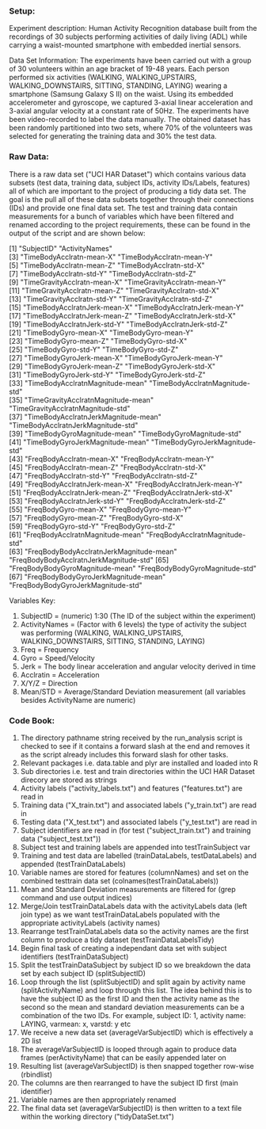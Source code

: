 ### Setup:

Experiment description: Human Activity Recognition database built from the recordings 
of 30 subjects performing activities of daily living (ADL) while carrying a waist-mounted 
smartphone with embedded inertial sensors.

Data Set Information: The experiments have been carried out with a group of 30 volunteers 
within an age bracket of 19-48 years. Each person performed six activities 
(WALKING, WALKING_UPSTAIRS, WALKING_DOWNSTAIRS, SITTING, STANDING, LAYING) 
wearing a smartphone (Samsung Galaxy S II) on the waist. Using its embedded 
accelerometer and gyroscope, we captured 3-axial linear acceleration and 
3-axial angular velocity at a constant rate of 50Hz. The experiments have 
been video-recorded to label the data manually. The obtained dataset has been 
randomly partitioned into two sets, where 70% of the volunteers was selected for 
generating the training data and 30% the test data. 

### Raw Data:

There is a raw data set ("UCI HAR Dataset") which contains various data subsets 
(test data, training data, subject IDs, activity IDs/Labels, features) all of which are
important to the project of producing a tidy data set. The goal is the pull all of these
data subsets together through their connections (IDs) and provide one final data set.
The test and training data contain measurements for a bunch of variables which have been filtered
and renamed according to the project requirements, these can be found in the output of the script
and are shown below:

[1] "SubjectID"                              "ActivityNames"                         
 [3] "TimeBodyAcclratn-mean-X"                "TimeBodyAcclratn-mean-Y"               
 [5] "TimeBodyAcclratn-mean-Z"                "TimeBodyAcclratn-std-X"                
 [7] "TimeBodyAcclratn-std-Y"                 "TimeBodyAcclratn-std-Z"                
 [9] "TimeGravityAcclratn-mean-X"             "TimeGravityAcclratn-mean-Y"            
[11] "TimeGravityAcclratn-mean-Z"             "TimeGravityAcclratn-std-X"             
[13] "TimeGravityAcclratn-std-Y"              "TimeGravityAcclratn-std-Z"             
[15] "TimeBodyAcclratnJerk-mean-X"            "TimeBodyAcclratnJerk-mean-Y"           
[17] "TimeBodyAcclratnJerk-mean-Z"            "TimeBodyAcclratnJerk-std-X"            
[19] "TimeBodyAcclratnJerk-std-Y"             "TimeBodyAcclratnJerk-std-Z"            
[21] "TimeBodyGyro-mean-X"                    "TimeBodyGyro-mean-Y"                   
[23] "TimeBodyGyro-mean-Z"                    "TimeBodyGyro-std-X"                    
[25] "TimeBodyGyro-std-Y"                     "TimeBodyGyro-std-Z"                    
[27] "TimeBodyGyroJerk-mean-X"                "TimeBodyGyroJerk-mean-Y"               
[29] "TimeBodyGyroJerk-mean-Z"                "TimeBodyGyroJerk-std-X"                
[31] "TimeBodyGyroJerk-std-Y"                 "TimeBodyGyroJerk-std-Z"                
[33] "TimeBodyAcclratnMagnitude-mean"         "TimeBodyAcclratnMagnitude-std"         
[35] "TimeGravityAcclratnMagnitude-mean"      "TimeGravityAcclratnMagnitude-std"      
[37] "TimeBodyAcclratnJerkMagnitude-mean"     "TimeBodyAcclratnJerkMagnitude-std"     
[39] "TimeBodyGyroMagnitude-mean"             "TimeBodyGyroMagnitude-std"             
[41] "TimeBodyGyroJerkMagnitude-mean"         "TimeBodyGyroJerkMagnitude-std"         
[43] "FreqBodyAcclratn-mean-X"                "FreqBodyAcclratn-mean-Y"               
[45] "FreqBodyAcclratn-mean-Z"                "FreqBodyAcclratn-std-X"                
[47] "FreqBodyAcclratn-std-Y"                 "FreqBodyAcclratn-std-Z"                
[49] "FreqBodyAcclratnJerk-mean-X"            "FreqBodyAcclratnJerk-mean-Y"           
[51] "FreqBodyAcclratnJerk-mean-Z"            "FreqBodyAcclratnJerk-std-X"            
[53] "FreqBodyAcclratnJerk-std-Y"             "FreqBodyAcclratnJerk-std-Z"            
[55] "FreqBodyGyro-mean-X"                    "FreqBodyGyro-mean-Y"                   
[57] "FreqBodyGyro-mean-Z"                    "FreqBodyGyro-std-X"                    
[59] "FreqBodyGyro-std-Y"                     "FreqBodyGyro-std-Z"                    
[61] "FreqBodyAcclratnMagnitude-mean"         "FreqBodyAcclratnMagnitude-std"         
[63] "FreqBodyBodyAcclratnJerkMagnitude-mean" "FreqBodyBodyAcclratnJerkMagnitude-std" 
[65] "FreqBodyBodyGyroMagnitude-mean"         "FreqBodyBodyGyroMagnitude-std"         
[67] "FreqBodyBodyGyroJerkMagnitude-mean"     "FreqBodyBodyGyroJerkMagnitude-std"

Variables Key:
1. SubjectID = (numeric) 1:30 (The ID of the subject within the experiment)
2. ActivityNames = (Factor with 6 levels) the type of activity the subject was performing (WALKING, WALKING_UPSTAIRS, WALKING_DOWNSTAIRS, SITTING, STANDING, LAYING)
3. Freq = Frequency
4. Gyro = Speed/Velocity
5. Jerk = The body linear acceleration and angular velocity derived in time
6. Acclratin = Acceleration
7. X/Y/Z = Direction
8. Mean/STD = Average/Standard Deviation measurement
(all variables besides ActivityName are numeric)

### Code Book:

1. The directory pathname string received by the run_analysis script is checked to see if it contains a forward slash at the
end and removes it as the script already includes this forward slash for other tasks.
2. Relevant packages i.e. data.table and plyr are installed and loaded into R
3. Sub directories i.e. test and train directories within the UCI HAR Dataset direcory are stored as strings
4. Activity labels ("activity_labels.txt") and features ("features.txt") are read in
5. Training data ("X_train.txt") and associated labels ("y_train.txt") are read in
6. Testing data ("X_test.txt") and associated labels ("y_test.txt") are read in
7. Subject identifiers are read in (for test ("subject_train.txt") and training data ("subject_test.txt"))
8. Subject test and training labels are appended into testTrainSubject var
9. Training and test data are labelled (trainDataLabels, testDataLabels) and appended (testTrainDataLabels)
10. Variable names are stored for features (columnNames) and set on the combined testtrain data set (colnames(testTrainDataLabels))
11. Mean and Standard Deviation measurements are filtered for (grep command and use output indices)
12. Merge/Join testTrainDataLabels data with the activityLabels data (left join type) as we want testTrainDataLabels populated
with the appropriate activityLabels (activity names)
13. Rearrange testTrainDataLabels data so the activity names are the first column to produce a tidy dataset (testTrainDataLabelsTidy)
14. Begin final task of creating a independant data set with subject identifiers (testTrainDataSubject)
15. Split the testTrainDataSubject by subject ID so we breakdown the data set by each subject ID (splitSubjectID)
16. Loop through the list (splitSubjectID) and split again by activity name (splitActivityName) and loop through this list.
The idea behind this is to have the subject ID as the first ID and then the activity name as the second so the mean and standard
deviation measurements can be a combination of the two IDs. For example, subject ID: 1, activity name: LAYING, varmean: x, varstd: y etc
17. We receive a new data set (averageVarSubjectID) which is effectively a 2D list
18. The averageVarSubjectID is looped through again to produce data frames (perActivityName) that can be easily appended later on
19. Resulting list (averageVarSubjectID) is then snapped together row-wise (rbindlist)
20. The columns are then rearranged to have the subject ID first (main identifier)
21. Variable names are then appropriately renamed
22. The final data set (averageVarSubjectID) is then written to a text file within the working directory ("tidyDataSet.txt")

